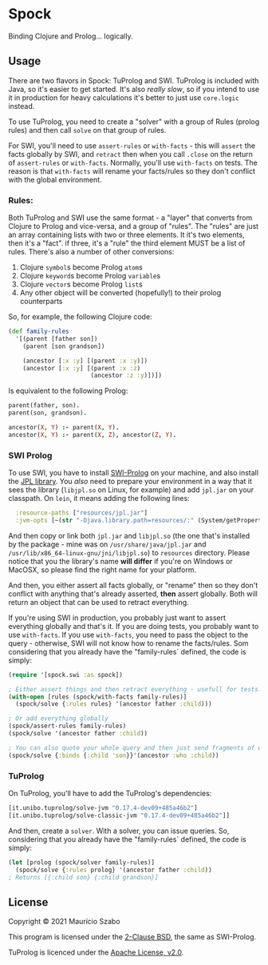 # Spock

Binding Clojure and Prolog... logically.

## Usage

There are two flavors in Spock: TuProlog and SWI. TuProlog is included with Java, so it's easier to get started. It's also _really slow_, so if you intend to use it in production for heavy calculations it's better to just use `core.logic` instead.

To use TuProlog, you need to create a "solver" with a group of Rules (prolog rules) and then call `solve` on that group of rules.

For SWI, you'll need to use `assert-rules` or `with-facts` - this will `assert` the facts globally by SWI, and `retract` then when you call `.close` on the return of `assert-rules` or `with-facts`. Normally, you'll use `with-facts` on tests. The reason is that `with-facts` will rename your facts/rules so they don't conflict with the global environment.

### Rules:

Both TuProlog and SWI use the same format - a "layer" that converts from Clojure to Prolog and vice-versa, and a group of "rules". The "rules" are just an array containing lists with two or three elements. It it's two elements, then it's a "fact". if three, it's a "rule" the third element MUST be a list of rules. There's also a number of other conversions:

1. Clojure `symbol`s become Prolog `atom`s
1. Clojure `keyword`s become Prolog `variable`s
1. Clojure `vector`s become Prolog `list`s
1. Any other object will be converted (hopefully!) to their prolog counterparts

So, for example, the following Clojure code:

```clojure
(def family-rules
  '[(parent [father son])
    (parent [son grandson])

    (ancestor [:x :y] [(parent :x :y)])
    (ancestor [:x :y] [(parent :x :z)
                       (ancestor :z :y)])])
```

Is equivalent to the following Prolog:

```prolog
parent(father, son).
parent(son, grandson).

ancestor(X, Y) :- parent(X, Y).
ancestor(X, Y) :- parent(X, Z), ancestor(Z, Y).
```

### SWI Prolog

To use SWI, you have to install [SWI-Prolog](https://www.swi-prolog.org/Download.html) on your machine, and also install the [JPL library](https://jpl7.org/). You _also_ need to prepare your environment in a way that it sees the library (`libjpl.so` on Linux, for example) and add `jpl.jar` on your classpath. On `lein`, it means adding the following lines:

```clojure
  :resource-paths ["resources/jpl.jar"]
  :jvm-opts [~(str "-Djava.library.path=resources/:" (System/getProperty "java.library.path"))]
```

And then copy or link both `jpl.jar` and `libjpl.so` (the one that's installed by the package - mine was on `/usr/share/java/jpl.jar` and `/usr/lib/x86_64-linux-gnu/jni/libjpl.so`) to `resources` directory. Please notice that you the library's name __will differ__ if you're on Windows or MacOSX, so please find the right name for your platform.

And then, you either assert all facts globally, or "rename" then so they don't conflict with anything that's already asserted, __then__ assert globally. Both will return an object that can be used to retract everything.

If you're using SWI in production, you probably just want to assert everything globally and that's it. If you are doing tests, you probably want to use `with-facts`. If you use `with-facts`, you need to pass the object to the query - otherwise, SWI will not know how to rename the facts/rules. Som considering that you already have the "family-rules` defined, the code is simply:

```clojure
(require '[spock.swi :as spock])

; Either assert things and then retract everything - usefull for tests:
(with-open [rules (spock/with-facts family-rules)]
  (spock/solve {:rules rules} '(ancestor father :child)))

; Or add everything globally
(spock/assert-rules family-rules)
(spock/solve '(ancestor father :child))

; You can also quote your whole query and then just send fragments of what you want:
(spock/solve {:binds {:child 'son}}'(ancestor :who :child))
```

### TuProlog

On TuProlog, you'll have to add the TuProlog's dependencies:

```clojure
[it.unibo.tuprolog/solve-jvm "0.17.4-dev09+485a46b2"]
[it.unibo.tuprolog/solve-classic-jvm "0.17.4-dev09+485a46b2"]]
```

And then, create a `solver`. With a solver, you can issue queries. So, considering that you already have the "family-rules` defined, the code is simply:

```clojure
(let [prolog (spock/solver family-rules)]
  (spock/solve {:rules prolog} '(ancestor father :child))
; Returns [{:child son} {:child grandson}]
```

## License

Copyright © 2021 Maurício Szabo

This program is licensed under the [2-Clause BSD](https://opensource.org/licenses/BSD-2-Clause), the same as SWI-Prolog.

TuProlog is licenced under the [Apache License, v2.0](https://opensource.org/licenses/Apache-2.0).
